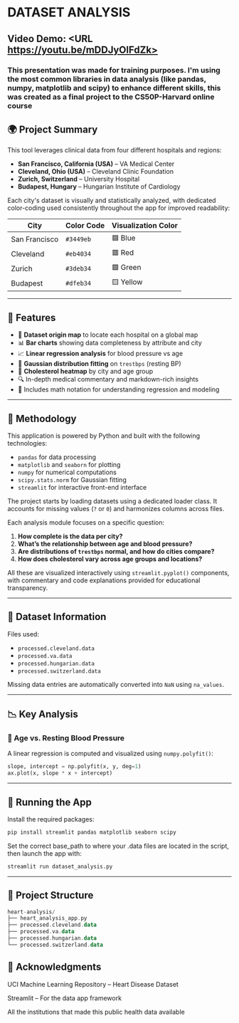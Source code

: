 # DATASET ANALYSIS

## Video Demo:  <URL https://youtu.be/mDDJyOlFdZk>

### This presentation was made for training purposes. I'm using the most common libraries in data analysis (like pandas, numpy, matplotlib and scipy) to enhance different skills, this was created as a final project to the CS50P-Harvard online course

## 🌍 Project Summary

This tool leverages clinical data from four different hospitals and regions:

- **San Francisco, California (USA)** – VA Medical Center  
- **Cleveland, Ohio (USA)** – Cleveland Clinic Foundation  
- **Zurich, Switzerland** – University Hospital  
- **Budapest, Hungary** – Hungarian Institute of Cardiology  

Each city's dataset is visually and statistically analyzed, with dedicated color-coding used consistently throughout the app for improved readability:

| City           | Color Code | Visualization Color |
|----------------|------------|----------------------|
| San Francisco  | `#3449eb`  | 🟦 Blue              |
| Cleveland      | `#eb4034`  | 🟥 Red               |
| Zurich         | `#3deb34`  | 🟩 Green             |
| Budapest       | `#dfeb34`  | 🟨 Yellow            |

---

## 🚀 Features

- 📌 **Dataset origin map** to locate each hospital on a global map  
- 📊 **Bar charts** showing data completeness by attribute and city  
- 📈 **Linear regression analysis** for blood pressure vs age  
- 🧮 **Gaussian distribution fitting** on `trestbps` (resting BP)  
- 🧾 **Cholesterol heatmap** by city and age group  
- 🔍 In-depth medical commentary and markdown-rich insights  
- 🧪 Includes math notation for understanding regression and modeling  

---

## 🧠 Methodology

This application is powered by Python and built with the following technologies:

- `pandas` for data processing  
- `matplotlib` and `seaborn` for plotting  
- `numpy` for numerical computations  
- `scipy.stats.norm` for Gaussian fitting  
- `streamlit` for interactive front-end interface  

The project starts by loading datasets using a dedicated loader class. It accounts for missing values (`?` or `0`) and harmonizes columns across files.

Each analysis module focuses on a specific question:

1. **How complete is the data per city?**  
2. **What’s the relationship between age and blood pressure?**  
3. **Are distributions of `trestbps` normal, and how do cities compare?**  
4. **How does cholesterol vary across age groups and locations?**

All these are visualized interactively using `streamlit.pyplot()` components, with commentary and code explanations provided for educational transparency.

---

## 📂 Dataset Information

Files used:

- `processed.cleveland.data`  
- `processed.va.data`  
- `processed.hungarian.data`  
- `processed.switzerland.data`  

Missing data entries are automatically converted into `NaN` using `na_values`.

---

## 📉 Key Analysis

### 📍 Age vs. Resting Blood Pressure

A linear regression is computed and visualized using `numpy.polyfit()`:

```python
slope, intercept = np.polyfit(x, y, deg=1)
ax.plot(x, slope * x + intercept)
```

---

## 🧪 Running the App

Install the required packages:

```python
pip install streamlit pandas matplotlib seaborn scipy
```

Set the correct base_path to where your .data files are located in the script, then launch the app with:

```bash
streamlit run dataset_analysis.py
```

---

## 📁 Project Structure

```kotlin
heart-analysis/
├── heart_analysis_app.py
├── processed.cleveland.data
├── processed.va.data
├── processed.hungarian.data
└── processed.switzerland.data
```

## 🙌 Acknowledgments

UCI Machine Learning Repository – Heart Disease Dataset

Streamlit – For the data app framework

All the institutions that made this public health data available
